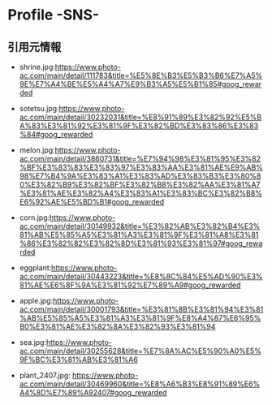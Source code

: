 # Profile -SNS-



## 引用元情報
- shrine.jpg:https://www.photo-ac.com/main/detail/111783&title=%E5%8E%B3%E5%B3%B6%E7%A5%9E%E7%A4%BE%E5%A4%A7%E9%B3%A5%E5%B1%85#goog_rewarded

- sotetsu.jpg:https://www.photo-ac.com/main/detail/30232031&title=%E8%91%89%E3%82%92%E5%BA%83%E3%81%92%E3%81%9F%E3%82%BD%E3%83%86%E3%83%84#goog_rewarded 

- melon.jpg:https://www.photo-ac.com/main/detail/3860731&title=%E7%94%98%E3%81%95%E3%82%BF%E3%83%83%E3%83%97%E3%83%AA%E3%81%AE%E9%AB%98%E7%B4%9A%E3%83%A1%E3%83%AD%E3%83%B3%E3%80%80%E3%82%B9%E3%82%BF%E3%82%B8%E3%82%AA%E3%81%A7%E3%81%AE%E3%82%A4%E3%83%A1%E3%83%BC%E3%82%B8%E6%92%AE%E5%BD%B1#goog_rewarded

- corn.jpg:https://www.photo-ac.com/main/detail/30149932&title=%E3%82%AB%E3%82%B4%E3%81%AB%E5%85%A5%E3%81%A3%E3%81%9F%E3%81%A8%E3%81%86%E3%82%82%E3%82%8D%E3%81%93%E3%81%97#goog_rewarded

- eggplant:https://www.photo-ac.com/main/detail/30443223&title=%E8%8C%84%E5%AD%90%E3%81%AE%E6%8F%9A%E3%81%92%E7%89%A9#goog_rewarded

- apple.jpg:https://www.photo-ac.com/main/detail/30001793&title=%E3%81%8B%E3%81%94%E3%81%AB%E5%85%A5%E3%81%A3%E3%81%9F%E8%A4%87%E6%95%B0%E3%81%AE%E3%82%8A%E3%82%93%E3%81%94

- sea.jpg:https://www.photo-ac.com/main/detail/30255628&title=%E7%8A%AC%E5%90%A0%E5%9F%BC%E3%81%AB%E3%81%A6

- plant_2407.jpg: https://www.photo-ac.com/main/detail/30469960&title=%E8%A6%B3%E8%91%89%E6%A4%8D%E7%89%A92407#goog_rewarded
